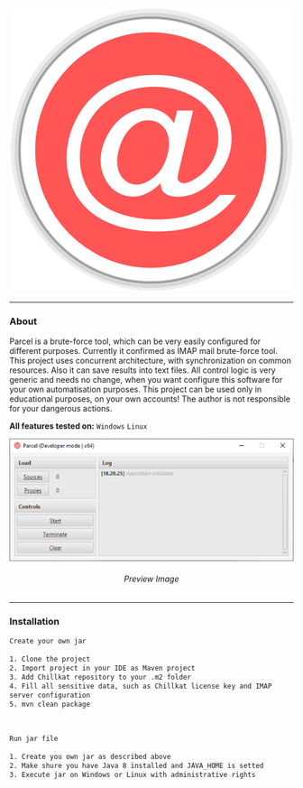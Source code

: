 <h3 align = "center">
    <img src = "images/logo.png" alt = "Logo" />
</h3>

---

### About

Parcel is a brute-force tool, which can be very easily configured for different purposes. Currently it confirmed as IMAP mail brute-force tool.
This project uses concurrent architecture, with synchronization on common resources. Also it can save results into text files.
All control logic is very generic and needs no change, when you want configure this software for your own automatisation purposes.
This project can be used only in educational purposes, on your own accounts! The author is not responsible for your dangerous actions.

**All features tested on:** `Windows` `Linux`

<p align = "center">
    <img src = "images/preview.png" alt = "Preview" />
    <h6 align = "center">Preview Image</h6>
</p>

---

### Installation
    Create your own jar

    1. Clone the project
    2. Import project in your IDE as Maven project
    3. Add Chillkat repository to your .m2 folder
    4. Fill all sensitive data, such as Chillkat license key and IMAP server configuration
    5. mvn clean package

<br>

    Run jar file

    1. Create you own jar as described above
    2. Make shure you have Java 8 installed and JAVA_HOME is setted
    3. Execute jar on Windows or Linux with administrative rights
